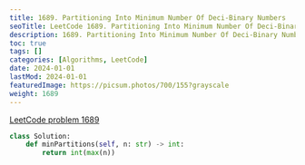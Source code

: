 ```yaml
---
title: 1689. Partitioning Into Minimum Number Of Deci-Binary Numbers
seoTitle: LeetCode 1689. Partitioning Into Minimum Number Of Deci-Binary Numbers | Python solution and explanation
description: 1689. Partitioning Into Minimum Number Of Deci-Binary Numbers
toc: true
tags: []
categories: [Algorithms, LeetCode]
date: 2024-01-01
lastMod: 2024-01-01
featuredImage: https://picsum.photos/700/155?grayscale
weight: 1689
---
```


[LeetCode problem 1689](https://leetcode.com/problems/partitioning-into-minimum-number-of-deci-binary-numbers/)

```python
class Solution:
    def minPartitions(self, n: str) -> int:
        return int(max(n))
```
